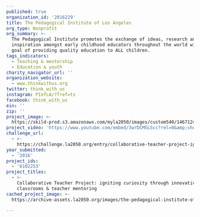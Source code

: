 ```yaml
---
published: true
organization_id: '2016229'
title: The Pedagogical Institute of Los Angeles
org_type: Nonprofit
org_summary: >-
  The Pedagogical Institute promotes the exchange of ideas, research and
  inspiration amongst early childhood educators throughout the world with the
  goal of providing quality education to ALL children.
tags_indicators:
  - Teaching & mentorship
  - Education & youth
charity_navigator_url: ''
organization_website:
  - www.thinkwithus.org
twitter: think_with_us
instagram: PIofLA/?fref=ts
facebook: think_with_us
ein: ''
zip: ''
project_image: >-
  https://skild-prod.s3.amazonaws.com/myla2050/images/custom540/1467124065741-team91.jpg
project_video: 'https://www.youtube.com/embed/3wrDCMSLScc?rel=0&amp;showinfo=0'
challenge_url:
  - >-
    https://challenge.la2050.org/entry/collaborative-teacher-project-igniting-curiosity-through-innovative-classrooms-teacher-mentoring
year_submitted:
  - '2016'
project_ids:
  - '6102253'
project_titles:
  - >-
    Collaborative Teacher Project: igniting curiosity through innovative
    classrooms & teacher mentoring
cached_project_image: >-
  https://archive-assets.la2050.org/images/the-pedagogical-institute-of-los-angeles/skild-prod.s3.amazonaws.com/myla2050/images/custom540/1467124065741-team91.jpg

---
```

